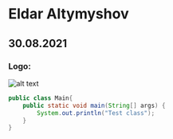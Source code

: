# Eldar Altymyshov
## 30.08.2021

### Logo:

![alt text](https://github.com/akiyamoo/tasks/blob/main/image/logo.png "Eldar Altymyshov")

```java
public class Main{
    public static void main(String[] args) {
        System.out.println("Test class");
    }
}
```
